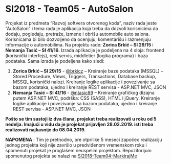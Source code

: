 # SI2018 - Team05 - AutoSalon
Projekat iz predmeta “Razvoj softvera otvorenog koda”, naziv rada jeste “AutoSalon” i tema rada je aplikacija koja treba da dozvoli korisnicima da dodaju, pogledaju, pretraže, izmene i obrišu automobile auto salona. Korisnicama bi bilo dozvoljeno da ocenjuju, komentarišu i razmenjuju informacije o automobilima. Na projektu rade: **Zorica Brkić – SI 29/15** i **Nemanja Tasić – SI 41/16**. Izrada aplikacije je podeljena na 4 sloja: frontend (korisnički interfejs), rest servis, middletier (logika programa) i baza podataka. Sama izrada je podeljena kako sledi: 
1. **Zorica Brkić – SI 29/15** - [@brkicz](https://github.com/brkicz "@brkicz") – Kreiranje baze podataka (MSSQL) – Stored Procedure, Views, Triggers, Transactions, Database backup, MSSQL korisnički nalozi. Kreiranje logike aplikacije i povezivanje sa bazom podataka, ujedno i kreiranje REST servisa - ASP.NET MVC, JSON
2. **Nemanja Tasić – SI 41/16** - [@ntasic89](https://github.com/ntasic89 "@ntasic89") – Kreiranje grafičkog dizajna putem ASP.NET MVC, podrška: CSS (SASS), HTML i jQuery. Kreiranje logike aplikacije i povezivanje sa bazom podataka, ujedno i kreiranje REST servisa - ASP.NET MVC, JSON

**Pošto se tim sastoji iz dva člana, projekat treba realizovati u roku od 5 nedelja. Imajući u vidu da je projekat prijavljen 28.02.2019. isti treba realizovati najkasnije do 08.04.2019.**

**NAPOMENA** : Tim je pretnodno, pre otprilike 5 meseci započeo realizaciju jednog projekta koji nije završio u predviđenom vremenskom roku i spomenuti projekat je proglašem neuspelim projektom. Repozitorijum spomenutog projekta se nalazi na [SI2018-Team04-MarkirajMe](https://github.com/TFZR-RSOK/SI2018-Team04-MarkirajMe "SI2018-Team04-MarkirajMe")
